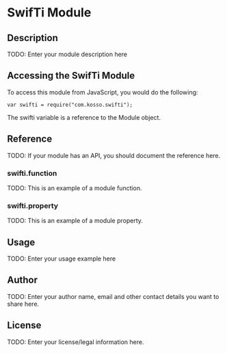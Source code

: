 # SwifTi Module

## Description

TODO: Enter your module description here

## Accessing the SwifTi Module

To access this module from JavaScript, you would do the following:

    var swifti = require("com.kosso.swifti");

The swifti variable is a reference to the Module object.

## Reference

TODO: If your module has an API, you should document
the reference here.

### swifti.function

TODO: This is an example of a module function.

### swifti.property

TODO: This is an example of a module property.

## Usage

TODO: Enter your usage example here

## Author

TODO: Enter your author name, email and other contact
details you want to share here.

## License

TODO: Enter your license/legal information here.
